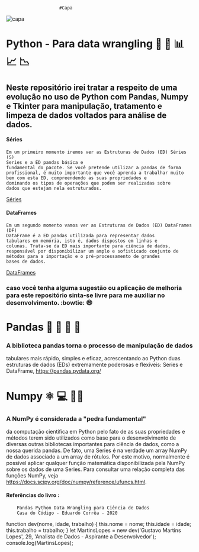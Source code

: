                         #Capa
![capa](https://user-images.githubusercontent.com/70769813/169872288-21ab9b12-cc10-47ca-bff2-b063d79d39d5.png)
 
# Python - Para data wrangling :crystal_ball: :mag_right: :bar_chart: :chart_with_upwards_trend: :chart_with_downwards_trend:
## Neste repositório irei tratar a respeito de uma evolução no uso de Python com Pandas, Numpy e Tkinter para manipulação, tratamento e limpeza de dados voltados para análise de dados.
#### Séries
    Em um primeiro momento iremos ver as Estruturas de Dados (ED) Séries (S)
    Series e a ED pandas básica e
    fundamental do pacote. Se você pretende utilizar a pandas de forma
    profissional, é muito importante que você aprenda a trabalhar muito
    bem com esta ED, compreendendo as suas propriedades e
    dominando os tipos de operações que podem ser realizadas sobre
    dados que estejam nela estruturados.
[Séries](https://github.com/Gustavo-H-Martins/PythonGetStart-DataScience/blob/main/primeiraParte-Series.py)
#### DataFrames
    Em um segundo momento vamos ver as Estruturas de Dados (ED) DataFrames (DF)
    DataFrame é a ED pandas utilizada para representar dados
    tabulares em memória, isto é, dados dispostos em linhas e
    colunas. Trata-se da ED mais importante para ciência de dados,
    responsável por disponibilizar um amplo e sofisticado conjunto de
    métodos para a importação e o pré-processamento de grandes
    bases de dados.

[DataFrames](https://github.com/Gustavo-H-Martins/PythonGetStart-DataScience/blob/main/segundaParteDataFrames.py)  

### caso você tenha alguma sugestão ou aplicação de melhoria para este repositório sinta-se livre para me auxiliar no desenvolvimento. :bowtie: :smile:
# Pandas 🐼 🐼 🐼 🐼
### A biblioteca pandas torna o processo de manipulação de dados
tabulares mais rápido, simples e eficaz, acrescentando ao Python
duas estruturas de dados (EDs) extremamente poderosas e
flexíveis: Series e DataFrame,
        https://pandas.pydata.org/

# Numpy ⚛️ 💻 🧑‍🔬
### A NumPy é considerada a "pedra fundamental"
da computação científica em Python pelo fato de as suas
propriedades e métodos terem sido utilizados como base para o
desenvolvimento de diversas outras bibliotecas importantes para
ciência de dados, como a nossa querida pandas.
De fato, uma Series é na verdade um array NumPy de dados
associado a um array de rótulos. Por este motivo, normalmente é
possível aplicar qualquer função matemática disponibilizada pela
NumPy sobre os dados de uma Series. Para consultar uma relação
completa das funções NumPy, veja
        https://docs.scipy.org/doc/numpy/reference/ufuncs.html.





#### Referências do livro :    
        Pandas Python Data Wrangling para Ciência de Dados
        Casa do Código - Eduardo Corrêa - 2020
function dev(nome, idade, trabalho) {
        this.nome = nome;
        this.idade = idade;
        this.trabalho = trabalho;
      }
      let MartinsLopes = new dev('Gustavo Martins Lopes', 29, 'Analista de Dados - Aspirante a Desenvolvedor');
      console.log(MartinsLopes);
